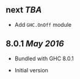 ## next *TBA*

  * Add `GHC.OnOff` module

## 8.0.1  *May 2016*

  * Bundled with GHC 8.0.1

  * Initial version
